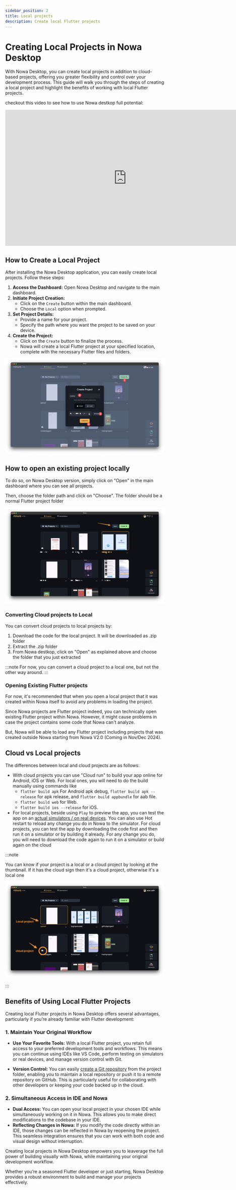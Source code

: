 ```yaml
---
sidebar_position: 2
title: Local projects
description: Create local Flutter projects 
---
```



# Creating Local Projects in Nowa Desktop

With Nowa Desktop, you can create local projects in addition to cloud-based projects, offering you greater flexibility and control over your development process. This guide will walk you through the steps of creating a local project and highlight the benefits of working with local Flutter projects.

checkout this video to see how to use Nowa destkop full potential:

<iframe width="767" height="431" src="https://www.youtube.com/embed/Iounj9Z_Q1Y" title="The best setup for building apps : Nowa Desktop version + Hot reload on an Emulator / Real Device" frameborder="0" allow="accelerometer; autoplay; clipboard-write; encrypted-media; gyroscope; picture-in-picture; web-share" referrerpolicy="strict-origin-when-cross-origin" allowfullscreen></iframe>

## How to Create a Local Project

After installing the Nowa Desktop application, you can easily create local projects. Follow these steps:

1. **Access the Dashboard:** Open Nowa Desktop and navigate to the main dashboard.
2. **Initiate Project Creation:**
   - Click on the `Create` button within the main dashboard.
   - Choose the `Local` option when prompted.
3. **Set Project Details:**
   - Provide a name for your project.
   - Specify the path where you want the project to be saved on your device.
4. **Create the Project:**
   - Click on the `Create` button to finalize the process.
   - Nowa will create a local Flutter project at your specified location, complete with the necessary Flutter files and folders.

![](./img/create-local-proj.png)


## How to open an existing project locally
To do so, on Nowa Desktop version, simply click on "Open" in the main dashboard where you can see all projects.

Then, choose the folder path and click on "Choose". The folder should be a normal Flutter project folder

![](./img/open-local.png)

### Converting Cloud projects to Local

You can convert cloud projects to local projects by:
1. Download the code for the local project. It will be downloaded as .zip folder
2. Extract the .zip folder
3. From Nowa destkop, click on "Open" as explained above and choose the folder that you just extracted

:::note
For now, you can convert a cloud project to a local one, but not the other way around.
:::

### Opening Existing Flutter projects
For now, it's recommended that when you open a local project that it was created within Nowa itself to avoid any problems in loading the project.

Since Nowa projects are Flutter project indeed, you can technically open existing Flutter project within Nowa. However, it might cause problems in case the project contains some code that Nowa can't analyze.

But, Nowa will be able to load any Flutter project including projects that was created outside Nowa starting from Nowa V2.0 (Coming in Nov/Dec 2024).  


## Cloud vs Local projects
The differences between local and cloud projects are as follows:
- With cloud projects you can use "Cloud run" to build your app online for Android, iOS or Web. For local ones, you will need to do the build manually using commands like 
  - `flutter build apk` For Android apk debug, `flutter build apk --release` for apk release, and `flutter build appbundle` for aab file.
  - `flutter build web` for Web.
  - `flutter build ios --release` for iOS.
- For local projects, beside using `Play` to preview the app, you can test the app on an [actual simulators / on real devices](./simulators.md). You can also use Hot restart to reload any change you do in Nowa to the simulator. For cloud projects, you can test the app by downloading the code first and then run it on a simulator or by building it already. For any change you do, you will need to download the code again to run it on a simulator or build again on the cloud


:::note

You can know if your project is a local or a cloud project by looking at the thumbnail. If it has the cloud sign then it's a cloud project, otherwise it's a local one

![](./img/simulators/localvscloud.png)


:::
   

## Benefits of Using Local Flutter Projects

Creating local Flutter projects in Nowa Desktop offers several advantages, particularly if you’re already familiar with Flutter development:

### 1. Maintain Your Original Workflow
- **Use Your Favorite Tools:** With a local Flutter project, you retain full access to your preferred development tools and workflows. This means you can continue using IDEs like VS Code, perform testing on simulators or real devices, and manage version control with Git.

- **Version Control:** You can easily [create a Git repository](../integrations/git/git_local.md) from the project folder, enabling you to maintain a local repository or push it to a remote repository on GitHub. This is particularly useful for collaborating with other developers or keeping your code backed up in the cloud.

### 2. Simultaneous Access in IDE and Nowa
- **Dual Access:** You can open your local project in your chosen IDE while simultaneously working on it in Nowa. This allows you to make direct modifications to the codebase in your IDE.
- **Reflecting Changes in Nowa:** If you modify the code directly within an IDE, those changes can be reflected in Nowa by reopening the project. This seamless integration ensures that you can work with both code and visual design without interruption.

Creating local projects in Nowa Desktop empowers you to leaverage the full power of building visually with Nowa, while maintaining your original development workflow.

Whether you’re a seasoned Flutter developer or just starting, Nowa Desktop provides a robust environment to build and manage your projects effectively.


    
